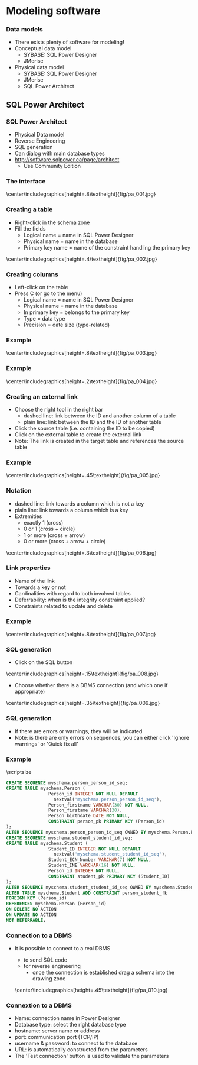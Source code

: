 
# Modeling software

### Data models

- There exists plenty of software for modeling!
- Conceptual data model
  - SYBASE: SQL Power Designer
  - JMerise
- Physical data model
  - SYBASE: SQL Power Designer
  - JMerise
  - SQL Power Architect

## SQL Power Architect

### SQL Power Architect

- Physical Data model
- Reverse Engineering
- SQL generation
- Can dialog with main database types
- http://software.sqlpower.ca/page/architect
  - Use Community Edition

### The interface

\center\includegraphics[height=.8\textheight]{fig/pa_001.jpg}

### Creating a table

- Right-click in the schema zone
- Fill the fields
  - Logical name = name in SQL Power Designer
  - Physical name = name in the database
  - Primary key name = name of the constraint handling the primary key

\center\includegraphics[height=.4\textheight]{fig/pa_002.jpg}

### Creating columns

- Left-click on the table
- Press C (or go to the menu)
  - Logical name = name in SQL Power Designer
  - Physical name = name in the database
  - In primary key = belongs to the primary key
  - Type = data type
  - Precision = date size (type-related)

### Example

\center\includegraphics[height=.8\textheight]{fig/pa_003.jpg}

### Example


\center\includegraphics[height=.2\textheight]{fig/pa_004.jpg}

### Creating an external link

- Choose the right tool in the right bar
  - dashed line: link between the ID and another column of a table
  - plain line: link between the ID and the ID of another table
- Click the source table (i.e. containing the ID to be copied)
- Click on the external table to create the external link
- Note: The link is created in the target table and references the source table

### Example

\center\includegraphics[height=.45\textheight]{fig/pa_005.jpg}

### Notation

- dashed line: link towards a column which is not a key
- plain line: link towards a column which is a key
- Extremities
  - exactly 1 (cross)
  - 0 or 1 (cross + circle)
  - 1 or more (cross + arrow)
  - 0 or more (cross + arrow + circle)

\center\includegraphics[height=.3\textheight]{fig/pa_006.jpg}


### Link properties

- Name of the link
- Towards a key or not
- Cardinalities with regard to both involved tables
- Deferrability: when is the integrity constraint applied?
- Constraints related to update and delete

### Example

\center\includegraphics[height=.8\textheight]{fig/pa_007.jpg}

### SQL generation

- Click on the SQL button

\center\includegraphics[height=.15\textheight]{fig/pa_008.jpg}

- Choose whether there is a DBMS connection (and which one if appropriate)

\center\includegraphics[height=.35\textheight]{fig/pa_009.jpg}

### SQL generation

- If there are errors or warnings, they will be indicated
- Note: is there are only errors on sequences, you can either click 'Ignore warnings' or 'Quick fix all'


### Example

\scriptsize

~~~sql
CREATE SEQUENCE myschema.person_person_id_seq;
CREATE TABLE myschema.Person (
                Person_id INTEGER NOT NULL DEFAULT
                  nextval('myschema.person_person_id_seq'),
                Person_firstname VARCHAR(30) NOT NULL,
                Person_firstame VARCHAR(30),
                Person_birthdate DATE NOT NULL,
                CONSTRAINT person_pk PRIMARY KEY (Person_id)
);
ALTER SEQUENCE myschema.person_person_id_seq OWNED BY myschema.Person.Person_id;
CREATE SEQUENCE myschema.student_student_id_seq;
CREATE TABLE myschema.Student (
                Student_ID INTEGER NOT NULL DEFAULT
                  nextval('myschema.student_student_id_seq'),
                Student_ECN_Number VARCHAR(7) NOT NULL,
                Student_INE VARCHAR(16) NOT NULL,
                Person_id INTEGER NOT NULL,
                CONSTRAINT student_pk PRIMARY KEY (Student_ID)
);
ALTER SEQUENCE myschema.student_student_id_seq OWNED BY myschema.Student.Student_ID;
ALTER TABLE myschema.Student ADD CONSTRAINT person_student_fk
FOREIGN KEY (Person_id)
REFERENCES myschema.Person (Person_id)
ON DELETE NO ACTION
ON UPDATE NO ACTION
NOT DEFERRABLE;
~~~

### Connection to a DBMS

- It is possible to connect to a real DBMS
  - to send SQL code
  - for reverse engineering
    - once the connection is established drag a schema into the drawing zone

  \center\includegraphics[height=.45\textheight]{fig/pa_010.jpg}


### Connextion to a DBMS

- Name: connection name in Power Designer
- Database type: select the right database type
- hostname: server name or address
- port: communication port (TCP/IP)
- username & password: to connect to the database
- URL: is automatically constructed from the parameters
- The 'Test connection' button is used to validate the parameters
